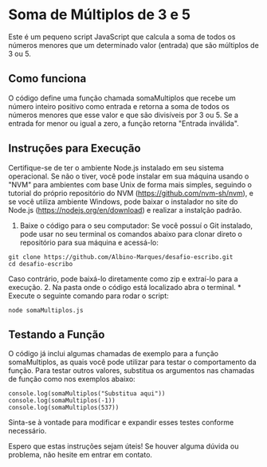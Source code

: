 # Soma de Múltiplos de 3 e 5 
Este é um pequeno script JavaScript que calcula a soma de todos os números menores que um determinado valor (entrada) que são múltiplos de 3 ou 5.

## Como funciona
O código define uma função chamada somaMultiplos que recebe um número inteiro positivo como entrada e retorna a soma de todos os números menores que esse valor e que são divisíveis por 3 ou 5. Se a entrada for menor ou igual a zero, a função retorna "Entrada inválida".

## Instruções para Execução
Certifique-se de ter o ambiente Node.js instalado em seu sistema operacional.
Se não o tiver, você pode instalar em sua máquina usando o "NVM" para ambientes com base Unix de forma mais simples, seguindo o tutorial do próprio repositório do NVM (https://github.com/nvm-sh/nvm), e se você utiliza ambiente Windows, pode baixar o instalador no site do Node.js (https://nodejs.org/en/download) e realizar a instalção padrão.

1. Baixe o código para o seu computador: Se você possuí o Git instalado, pode usar no seu terminal os comandos abaixo para clonar direto o repositório para sua máquina e acessá-lo:
   
 ```git clone https://github.com/Albino-Marques/desafio-escribo.git```<br>
 ```cd desafio-escribo``` <br>
 
  Caso contrário, pode baixá-lo diretamente como zip e extraí-lo para a execução. 
2. Na pasta onde o código está localizado abra o terminal.
    * Execute o seguinte comando para rodar o script:
    
   ```node somaMultiplos.js```<br>

## Testando a Função
O código já inclui algumas chamadas de exemplo para a função somaMultiplos, as quais você pode utilizar para testar o comportamento da função. Para testar outros valores, substitua os argumentos nas chamadas de função como nos exemplos abaixo:

```console.log(somaMultiplos("Substitua aqui"))```<br>
```console.log(somaMultiplos(-1))```<br>
```console.log(somaMultiplos(537))```<br>

Sinta-se à vontade para modificar e expandir esses testes conforme necessário.

Espero que estas instruções sejam úteis! Se houver alguma dúvida ou problema, não hesite em entrar em contato.
